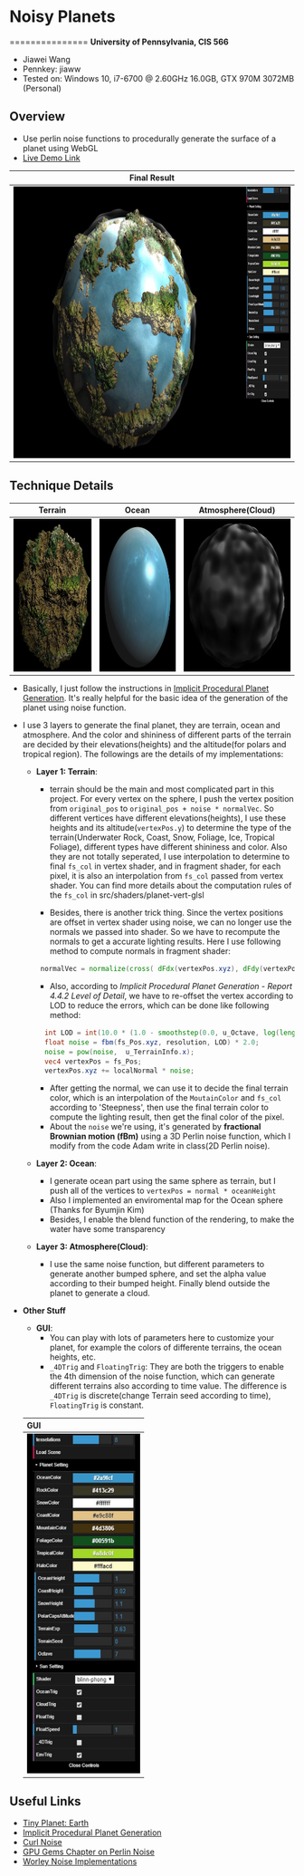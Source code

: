 # Noisy Planets

===============
**University of Pennsylvania, CIS 566**

* Jiawei Wang
* Pennkey: jiaww
* Tested on: Windows 10, i7-6700 @ 2.60GHz 16.0GB, GTX 970M 3072MB (Personal)

## Overview
- Use perlin noise functions to procedurally generate the surface of a planet using WebGL
- [Live Demo Link](https://jiaww.github.io/Noisy-Planet/)

| **Final Result** |
|---|
|<img src="./results/final2.JPG" width="1000" height="480">|

## Technique Details

| **Terrain** | **Ocean** | **Atmosphere(Cloud)** |
|---|---|---|
|<img src="./results/terrain.JPG" width="270" height="270">|<img src="./results/water.JPG" width="270" height="270">|<img src="./results/cloud.JPG" width="270" height="270">|

* Basically, I just follow the instructions in [Implicit Procedural Planet Generation](https://static1.squarespace.com/static/58a1bc3c3e00be6bfe6c228c/t/58a4d25146c3c4233fb15cc2/1487196929690/ImplicitProceduralPlanetGeneration-Report.pdf). It's really helpful for the basic idea of the generation of the planet using noise function. 
* I use 3 layers to generate the final planet, they are terrain, ocean and atmosphere. And the color and shininess of different parts of the terrain are decided by their elevations(heights) and the altitude(for polars and tropical region). The followings are the details of my implementations:

  * **Layer 1: Terrain**: 
    * terrain should be the main and most complicated part in this project. For every vertex on the sphere, I push the vertex position from `original_pos` to `original_pos + noise * normalVec`. So different vertices have different elevations(heights), I use these heights and its altitude(`vertexPos.y`) to determine the type of the terrain(Underwater Rock, Coast, Snow, Foliage, Ice, Tropical Foliage), different types have different shininess and color. Also they are not totally seperated, I use interpolation to determine to final `fs_col` in vertex shader, and in fragment shader, for each pixel, it is also an interpolation from `fs_col` passed from vertex shader. You can find more details about the computation rules of the `fs_col` in src/shaders/planet-vert-glsl
  
    * Besides, there is another trick thing. Since the vertex positions are offset in vertex shader using noise, we can no longer use the normals we passed into shader. So we have to recompute the normals to get a accurate lighting results. Here I use following method to compute normals in fragment shader:
     ```glsl
      normalVec = normalize(cross( dFdx(vertexPos.xyz), dFdy(vertexPos.xyz))); 
     ```
     * Also, according to *Implicit Procedural Planet Generation - Report 4.4.2 Level of Detail*, we have to re-offset the vertex according to LOD to reduce the errors, which can be done like following method:
     ```glsl
       int LOD = int(10.0 * (1.0 - smoothstep(0.0, u_Octave, log(length(u_CamPos.xyz)))));
       float noise = fbm(fs_Pos.xyz, resolution, LOD) * 2.0;
       noise = pow(noise,  u_TerrainInfo.x);
       vec4 vertexPos = fs_Pos;
       vertexPos.xyz += localNormal * noise;
     ```
     * After getting the normal, we can use it to decide the final terrain color, which is an interpolation of the `MoutainColor` and `fs_col` according to 'Steepness', then use the final terrain color to compute the lighting result, then get the final color of the pixel.
     * About the `noise` we're using, it's generated by **fractional Brownian motion (fBm)** using a 3D Perlin noise function, which I modify from the code Adam write in class(2D Perlin noise).  
  * **Layer 2: Ocean**: 
    * I generate ocean part using the same sphere as terrain, but I push all of the vertices to `vertexPos = normal * oceanHeight`
    * Also I implemented an enviromental map for the Ocean sphere (Thanks for Byumjin Kim)
    * Besides, I enable the blend function of the rendering, to make the water have some transparency

  * **Layer 3: Atmosphere(Cloud)**:
    * I use the same noise function, but different parameters to generate another bumped sphere, and set the alpha value according to their bumped height. Finally blend outside the planet to generate a cloud. 

* **Other Stuff**
  * **GUI**:
    * You can play with lots of parameters here to customize your planet, for example the colors of differente terrains, the ocean heights, etc.
    * `_4DTrig` and `FloatingTrig`: They are both the triggers to enable the 4th dimension of the noise function, which can generate different terrains also according to time value. The difference is `_4DTrig` is discrete(change Terrain seed according to time), `FloatingTrig` is constant.

  | **GUI** |
  |---|
  |<img src="./results/GUI.JPG" width="200" height="600">|

## Useful Links
- [Tiny Planet: Earth](https://www.shadertoy.com/view/lt3XDM)
- [Implicit Procedural Planet Generation](https://static1.squarespace.com/static/58a1bc3c3e00be6bfe6c228c/t/58a4d25146c3c4233fb15cc2/1487196929690/ImplicitProceduralPlanetGeneration-Report.pdf)
- [Curl Noise](https://petewerner.blogspot.com/2015/02/intro-to-curl-noise.html)
- [GPU Gems Chapter on Perlin Noise](http://developer.download.nvidia.com/books/HTML/gpugems/gpugems_ch05.html)
- [Worley Noise Implementations](https://thebookofshaders.com/12/)



